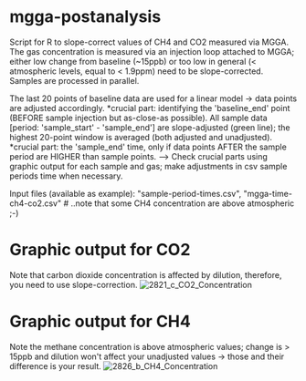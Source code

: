 # mgga-postanalysis
Script for R to slope-correct values of CH4 and CO2 measured via MGGA. The gas concentration is measured via an injection loop attached to MGGA; either low change from baseline (~15ppb) or too low in general (&lt; atmospheric levels, equal to &lt; 1.9ppm) need to be slope-corrected. Samples are processed in parallel. 

The last 20 points of baseline data are used for a linear model -> data points are adjusted accordingly. *crucial part: identifying the 'baseline_end' point (BEFORE sample injection but as-close-as possible).
All sample data [period: 'sample_start' - 'sample_end'] are slope-adjusted (green line); the highest 20-point window is averaged (both adjusted and unadjusted). *crucial part: the 'sample_end' time, only if data points AFTER the sample period are HIGHER than sample points.
--> Check crucial parts using graphic output for each sample and gas; make adjustments in csv sample periods time when necessary.

Input files (available as example): "sample-period-times.csv", "mgga-time-ch4-co2.csv" # ..note that some CH4 concentration are above atmospheric ;-)

# Graphic output for CO2
Note that carbon dioxide concentration is affected by dilution, therefore, you need to use slope-correction.
![2821_c_CO2_Concentration](https://github.com/veverusha/mgga-postanalysis/assets/54019396/1a502ce1-f325-47db-b9c1-b5987d1bbb2c)

# Graphic output for CH4 
Note the methane concentration is above atmospheric values; change is > 15ppb and dilution won't affect your unadjusted values -> those and their difference is your result.
![2826_b_CH4_Concentration](https://github.com/veverusha/mgga-postanalysis/assets/54019396/99268b3e-af69-4729-8e32-6e01d387c02c)
